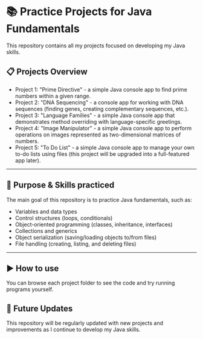 # 📚 Practice Projects for Java Fundamentals

This repository contains all my projects focused on developing my Java skills. 

## 📋 Projects Overview

* Project 1: "Prime Directive" - a simple Java console app to find prime numbers within a given range.
* Project 2: "DNA Sequencing" - a console app for working with DNA sequences (finding genes, creating complementary sequences, etc.).
* Project 3: "Language Families" - a simple Java console app that demonstrates method overriding with language-specific greetings.
* Project 4: "Image Manipulator" - a simple Java console app to perform operations on images represented as two-dimensional matrices of numbers.
* Project 5: "To Do List" - a simple Java console app to manage your own to-do lists using files (this project will be upgraded into a full-featured app later).

---

## 🎯 Purpose & Skills practiced

The main goal of this repository is to practice Java fundamentals, such as:
* Variables and data types
* Control structures (loops, conditionals)
* Object-oriented programming (classes, inheritance, interfaces)
* Collections and generics
* Object serialization (saving/loading objects to/from files)
* File handling (creating, listing, and deleting files)

---

## ▶ How to use

You can browse each project folder to see the code and try running programs yourself. 


## 🔄 Future Updates
This repository will be regularly updated with new projects and improvements as I continue to develop my Java skills.
